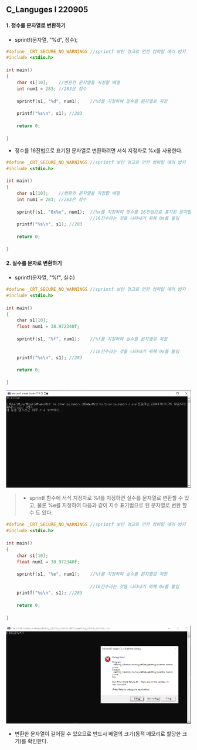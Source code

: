 ## C_Languges l 220905



#### 1. 정수를 문자열로 변환하기

- sprintf(문자열, "%d", 정수);

```c
#define _CRT_SECURE_NO_WARNINGS //sprintf 보안 경고로 인한 컴파일 에러 방지
#include <stdio.h>

int main()
{
	char s1[10];	//변환한 문자열을 저장할 배열
	int num1 = 283;	//283은 정수

	sprintf(s1, "%d", num1);	//%d를 지정하여 정수를 문자열로 저장

	printf("%s\n", s1); //283

	return 0;

}
```

- 정수를 16진법으로 표기된 문자열로 변환하려면 서식 지정자로 %x를 사용한다.

```c
#define _CRT_SECURE_NO_WARNINGS //sprintf 보안 경고로 인한 컴파일 에러 방지
#include <stdio.h>

int main()
{
	char s1[10];	//변환한 문자열을 저장할 배열
	int num1 = 283;	//283은 정수

	sprintf(s1, "0x%x", num1);	//%x를 지정하여 정수를 16진법으로 표기된 문자열로 저장
								//16진수라는 것을 나타내기 위해 0x를 붙임
	printf("%s\n", s1); //283

	return 0;

}
```



#### 2. 실수를 문자로 변환하기

- sprintf(문자열, "%f", 실수)

```c
#define _CRT_SECURE_NO_WARNINGS //sprintf 보안 경고로 인한 컴파일 에러 방지
#include <stdio.h>

int main()
{
	char s1[10];	
	float num1 = 38.972340f;

	sprintf(s1, "%f", num1);	//%f를 지정하여 실수를 문자열로 저장

								//16진수라는 것을 나타내기 위해 0x를 붙임
	printf("%s\n", s1); //283

	return 0;

}
```



![image-20220905204731858](https://github.com/jinsirie/TIL/blob/bd59f6f826e2bfcc2e8bfdc2f08044dd461ecbc4/img/image-20220905204731858.png)



> - sprintf 함수에 서식 지정자로 %f를 지정하면 실수를 문자열로 변환할 수 있고, 물론 %e를 지정하여 다음과 같이 지수 표기법으로 된 문자열로 변환 할수 도 있다.



```c
#define _CRT_SECURE_NO_WARNINGS //sprintf 보안 경고로 인한 컴파일 에러 방지
#include <stdio.h>

int main()
{
	char s1[10];	
	float num1 = 38.972340f;

	sprintf(s1, "%e", num1);	//%f를 지정하여 실수를 문자열로 저장

								//16진수라는 것을 나타내기 위해 0x를 붙임
	printf("%s\n", s1); //283

	return 0;

}
```



![image-20220905204904905](https://github.com/jinsirie/TIL/blob/bd59f6f826e2bfcc2e8bfdc2f08044dd461ecbc4/img/image-20220905204904905.png)

- 변환한 문자열이 길어질 수 있으므로 반드시 배열의 크기(동적 메모리로 할당한 크기)를 확인한다.